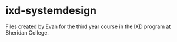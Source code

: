 # ixd-systemdesign
Files created by Evan for the third year course in the IXD program at Sheridan College.
